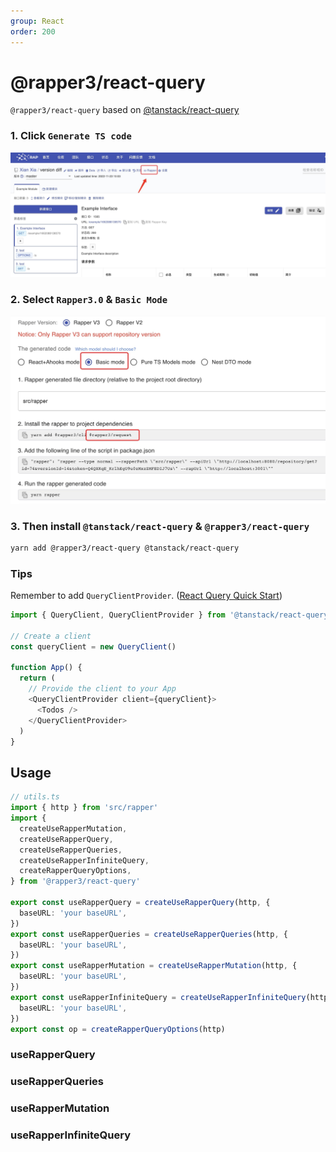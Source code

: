 ```yaml
---
group: React
order: 200
---
```


# @rapper3/react-query

`@rapper3/react-query` based on [@tanstack/react-query](https://tanstack.com/query/v4/docs/adapters/react-query)

### 1. Click `Generate TS code`

<img width="850px" src="./images/ts-generate.jpg">

### 2. Select `Rapper3.0` & `Basic Mode`

<img width="850px" src="./images/normal-mode.jpg">

### 3. Then install `@tanstack/react-query` & `@rapper3/react-query`

```bash
yarn add @rapper3/react-query @tanstack/react-query
```

### Tips

Remember to add `QueryClientProvider`. ([React Query Quick Start](https://react-query.tanstack.com/quick-start))

```ts
import { QueryClient, QueryClientProvider } from '@tanstack/react-query'

// Create a client
const queryClient = new QueryClient()

function App() {
  return (
    // Provide the client to your App
    <QueryClientProvider client={queryClient}>
      <Todos />
    </QueryClientProvider>
  )
}
```

## Usage

```ts
// utils.ts
import { http } from 'src/rapper'
import {
  createUseRapperMutation,
  createUseRapperQuery,
  createUseRapperQueries,
  createUseRapperInfiniteQuery,
  createRapperQueryOptions,
} from '@rapper3/react-query'

export const useRapperQuery = createUseRapperQuery(http, {
  baseURL: 'your baseURL',
})
export const useRapperQueries = createUseRapperQueries(http, {
  baseURL: 'your baseURL',
})
export const useRapperMutation = createUseRapperMutation(http, {
  baseURL: 'your baseURL',
})
export const useRapperInfiniteQuery = createUseRapperInfiniteQuery(http, {
  baseURL: 'your baseURL',
})
export const op = createRapperQueryOptions(http)
```

### useRapperQuery

<code src="./demos/reactQuery/ReactQuery.tsx"></code>

### useRapperQueries

<code src="./demos/reactQuery/ReactQueries.tsx"></code>

### useRapperMutation

<code src="./demos/reactQuery/useMutation.tsx"></code>

### useRapperInfiniteQuery

<code src="./demos/reactQuery/useInfiniteQuery.tsx"></code>
